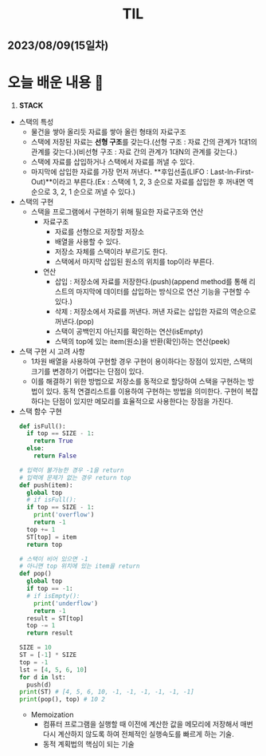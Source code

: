 # <center>TIL<center>
## 2023/08/09(15일차)

# 오늘 배운 내용 :memo:

1. **STACK**
  - 스택의 특성
    - 물건을 쌓아 올리듯 자료를 쌓아 올린 형태의 자료구조
    - 스택에 저장된 자료는 **선형 구조**를 갖는다.(선형 구조 : 자료 간의 관계가 1대1의 관계를 갖는다.)(비선형 구조 : 자료 간의 관계가 1대N의 관계를 갖는다.)
    - 스택에 자료를 삽입하거나 스택에서 자료를 꺼낼 수 있다.
    - 마지막에 삽입한 자료를 가장 먼저 꺼낸다. **후입선출(LIFO :  Last-In-First-Out)**이라고 부른다.(Ex : 스택에 1, 2, 3 순으로 자료를 삽입한 후 꺼내면 역순으로 3, 2, 1 순으로 꺼낼 수 있다.)
  - 스택의 구현
    - 스택을 프로그램에서 구현하기 위해 필요한 자료구조와 연산
      - 자료구조
        - 자료를 선형으로 저장할 저장소
        - 배열을 사용할 수 있다.
        - 저장소 자체를 스택이라 부르기도 한다.
        - 스택에서 마지막 삽입된 원소의 위치를 top이라 부른다.
      - 연산
        - 삽입 : 저장소에 자료를 저장한다.(push)(append method를 통해 리스트의 마지막에 데이터를 삽입하는 방식으로 연산 기능을 구현할 수 있다.)
        - 삭제 : 저장소에서 자료를 꺼낸다. 꺼낸 자료는 삽입한 자료의 역순으로 꺼낸다.(pop)
        - 스택이 공백인지 아닌지를 확인하는 연산(isEmpty)
        - 스택의 top에 있는 item(원소)을 반환(확인)하는 연산(peek)
  - 스택 구현 시 고려 사항
    - 1차원 배열을 사용하여 구현할 경우 구현이 용이하다는 장점이 있지만, 스택의 크기를 변경하기 어렵다는 단점이 있다.
    - 이를 해결하기 위한 방법으로 저장소를 동적으로 할당하여 스택을 구현하는 방법이 있다. 동적 연결리스트를 이용하여 구현하는 방법을 의미한다. 구현이 복잡하다는 단점이 있지만 메모리를 효율적으로 사용한다는 장점을 가진다.
  - 스택 함수 구현
    ```python
    def isFull():
      if top == SIZE - 1:
        return True
      else:
        return False
    ```
    ```python
    # 입력이 불가능한 경우 -1을 return
    # 입력에 문제가 없는 경우 return top
    def push(item):
      global top
      # if isFull():
      if top == SIZE - 1:
        print('overflow')
        return -1
      top += 1
      ST[top] = item
      return top
    ```
    ```python
    # 스택이 비어 있으면 -1
    # 아니면 top 위치에 있는 item을 return
    def pop()
      global top
      if top == -1:
      # if isEmpty():
        print('underflow')
        return -1
      result = ST[top]
      top -= 1
      return result
    ```
    ```python
    SIZE = 10
    ST = [-1] * SIZE
    top = -1
    lst = [4, 5, 6, 10]
    for d in lst:
      push(d)
    print(ST) # [4, 5, 6, 10, -1, -1, -1, -1, -1, -1]
    print(pop(), top) # 10 2
    ```
    - Memoization
      - 컴퓨터 프로그램을 실행할 때 이전에 계산한 값을 메모리에 저장해서 매번 다시 계산하지 않도록 하여 전체적인 실행속도를 빠르게 하는 기술.
      - 동적 계획법의 핵심이 되는 기술